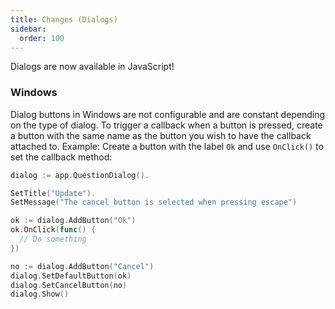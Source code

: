 ```yaml
---
title: Changes (Dialogs)
sidebar:
  order: 100
---
```


Dialogs are now available in JavaScript!

### Windows

Dialog buttons in Windows are not configurable and are constant depending on the
type of dialog. To trigger a callback when a button is pressed, create a button
with the same name as the button you wish to have the callback attached to.
Example: Create a button with the label `Ok` and use `OnClick()` to set the
callback method:

```go
dialog := app.QuestionDialog().

SetTitle("Update").
SetMessage("The cancel button is selected when pressing escape")

ok := dialog.AddButton("Ok")
ok.OnClick(func() {
  // Do something
})

no := dialog.AddButton("Cancel")
dialog.SetDefaultButton(ok)
dialog.SetCancelButton(no)
dialog.Show()
```
